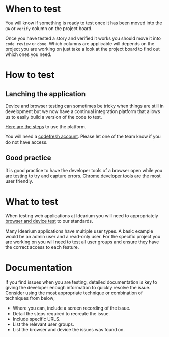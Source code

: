 # When to test

You will know if something is ready to test once it has been moved into the `QA` or `verify` column on the project board. 

Once you have tested a story and verified it works you should move it into `code review` or `done`. Which columns are applicable will depends on the project you are working on just take a look at the project board to find out which ones you need.

# How to test

## Lanching the application

Device and browser testing can sometimes be tricky when things are still in development but we now have a continual integration platform that allows us to easily build a version of the code to test.

[Here are the steps](https://github.com/idearium/teamly/blob/master/docs/environment-ote.md) to use the platform.

You will need a [codefresh account](https://g.codefresh.io/). Please let one of the team know if you do not have access.

## Good practice

It is good practice to have the developer tools of a browser open while you are testing to try and capture errors. [Chrome developer tools](https://developer.chrome.com/devtools) are the most user friendly.

# What to test

When testing web applications at Idearium you will need to appropriately [browser and device test](./testing/guide.md) to our standards.

Many Idearium applications have multiple user types. A basic example would be an admin user and a read-only user. For the specific project you are working on you will need to test all user groups and ensure they have the correct access to each feature.

# Documentation

If you find issues when you are testing, detailed documentation is key to giving the developer enough information to quickly resolve the issue. Consider using the most appropriate technique or combination of techniques from below;

- Where you can, include a screen recording of the issue.
- Detail the steps required to recreate the issue.
- Include specific URLS.
- List the relevant user groups.
- List the browser and device the issues was found on.
